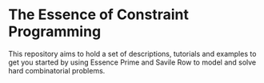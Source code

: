 # The Essence of Constraint Programming

This repository aims to hold a set of descriptions, tutorials and examples to get you started by using Essence Prime and Savile Row to model and solve hard combinatorial problems.
